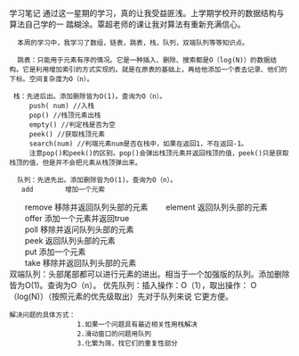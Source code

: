 学习笔记
      通过这一星期的学习，真的让我受益匪浅。上学期学校开的数据结构与算法自己学的一
踏糊涂。覃超老师的课让我对算法有重新充满信心。

      本周的学习中，我学习了数组，链表，跳表，栈，队列，双端队列等等知识点。

      跳表：只能用于元素有序的情况。它是一种插入、删除、搜索都是O（log(N)）的数据结构。它是利用增加索引的方式实现的。就是在原表的基础上，再给他添加一个表去记录、他们的下标。空间复杂度为O（n）。

     栈：先进后出。添加删除皆为O(1)。查询为O（n）。
         push( num) //入栈
         pop() //栈顶元素出栈
         empty() //判定栈是否为空
         peek() //获取栈顶元素
         search(num) //判端元素num是否在栈中，如果在返回1，不在返回-1。
         注意pop()和peek()的区别。pop()会弹出栈顶元素并返回栈顶的值，peek()只是获取栈顶的值，但是并不会把元素从栈顶弹出来。

      队列：先进先出。添加删除皆为O(1)。查询为O（n）。
       add        增加一个元索                 
　　remove   移除并返回队列头部的元素 
　　element  返回队列头部的元素             
　　offer       添加一个元素并返回true       
　　poll         移除并返问队列头部的元素    
　　peek       返回队列头部的元素             
　　put         添加一个元素                    
　　take        移除并返回队列头部的元素  
    双端队列：头部尾部都可以进行元素的进出。相当于一个加强版的队列。添加删除皆为O(1)。查询为O（n）。
    优先队列：插入操作：O（1），取出操作：  O（log(N)）（按照元素的优先级取出）先对于队列来说 它更方便。
    
    解决问题的具体方式：
                     1.如果一个问题具有最近相关性用栈解决
                     2.滑动窗口的问题用队列
                     3.化繁为简，找它们的重复性部分
                     

   